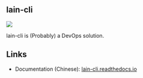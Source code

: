 ## lain-cli

![](https://readthedocs.org/projects/pip/badge/?version=latest&style=plastic)

lain-cli is (Probably) a DevOps solution.

## Links

* Documentation (Chinese): [lain-cli.readthedocs.io](https://lain-cli.readthedocs.io/en/latest/)
